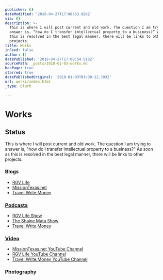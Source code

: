 ```yaml
---
publisher: {}
dateModified: '2018-04-27T17:08:53.928Z'
via: {}
description: >-
  This is where I will post current and old work. The question I am trying to
  answer is, “how do I transfer intellectual property to a business?” As soon as
  this is resolved in the best legal manner, there will be links to other
  projects.
title: Works
inFeed: false
author: []
datePublished: '2018-04-27T17:08:54.518Z'
sourcePath: _posts/2018-01-03-works.md
hasPage: true
starred: true
datePublishedOriginal: '2018-01-03T03:08:12.303Z'
url: works/index.html
_type: Blurb

---
```

# Works

## Status

This is where I will post current and old work. The question I am trying to answer is, "how do I transfer intellectual property to a business?" As soon as this is resolved in the best legal manner, there will be links to other projects.

### Blogs

* [RGV Life][0]
* [MissionTexas.net][1]
* [Travel.Write.Money][2]

### [Podcasts][3]

* [RGV Life Show][4]
* [The Shaine Mata Show][5]
* [Travel Write Money][6]

### [Video][7]

* [MissionTexas.net YouTube Channel][8]
* [RGV Life YouTube Channel][9]
* [Travel.Write.Money YouTube Channel][10]

### Photography

[0]: http://www.rgv-life.com/
[1]: http://missiontexas.net/
[2]: http://Travel.Write.Money/
[3]: http://www.blogtalkradio.com/travelwritemoney "Listen in on BlogTalkRadio"
[4]: http://www.blogtalkradio.com/rgvlife
[5]: http://www.blogtalkradio.com/shaine
[6]: https://www.blogtalkradio.com/travelwritemoney "Travel.Write.Money Podcast"
[7]: https://www.youtube.com/channel/UCCzY1btAqZ3G6B7uotYuVjQ "YouTube Channel"
[8]: https://www.youtube.com/channel/UC_BiTAJgwq9ocTjfBh0p8rQ?view_as=subscriber
[9]: https://www.youtube.com/channel/UCWaRLNjvej51nagl9eePiYQ?view_as=subscriber
[10]: https://www.youtube.com/channel/UCCzY1btAqZ3G6B7uotYuVjQ